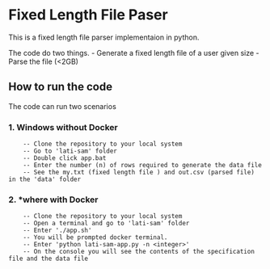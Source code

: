 # Fixed Length File Paser
This is a fixed length file parser implementaion in python. 

The code do two things. 
    - Generate a fixed length file of a user given size 
    - Parse the file (<2GB)
    
## How to run the code
The code can run two scenarios
### 1. Windows without Docker
        -- Clone the repository to your local system
        -- Go to 'lati-sam' folder
        -- Double click app.bat
        -- Enter the number (n) of rows required to generate the data file
        -- See the my.txt (fixed length file ) and out.csv (parsed file) in the 'data' folder
### 2. *where with Docker 
        -- Clone the repository to your local system
        -- Open a terminal and go to 'lati-sam' folder
        -- Enter './app.sh'
        -- You will be prompted docker terminal.
        -- Enter 'python lati-sam-app.py -n <integer>'
        -- On the console you will see the contents of the specification file and the data file
